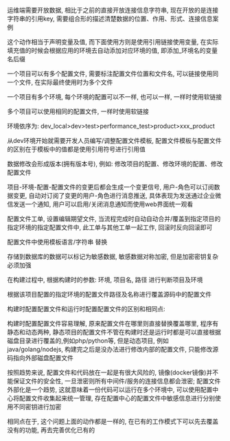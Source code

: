 运维端需要开放数据, 相比于之前的直接开放连接信息字符串, 现在开放的是连接字符串的引用key, 需要组合形的描述清楚数据的位置、作用、形式、连接信息案例

这个动作相当于声明变量及值, 而下面使用方则是使用引用链接使用变量, 在实际填充值的时候会根据应用的环境去自动添加对应环境的值, 即添加_环境名的变量名后缀







一个项目可以有多个配置文件, 需要标注配置文件位置和文件名, 可以链接使用同一个文件, 在实际最终使用时为多个文件

一个项目有多个环境, 每个环境的配置可以不一样, 也可以一样, 一样时使用软链接

多个项目可以使用相同的配置文件, 一样时使用软链接



环境依序为: dev_local>dev>test>performance_test>product>xxx_product

从dev环境开始就需要开发人员编写/调整配置文件模板, 配置文件模板与配置文件的区别在于模板中的值都是使用引用符号进行引用值



数据修改会形成版本(拥有版本号), 例如: 修改项目的配置、修改环境的配置、修改配置文件

项目-环境-配置-配置文件的变更后都会生成一个变更信号, 用户-角色可以订阅数据变更, 自动对订阅了变更的用户-角色进行消息推送, 具体表现为发送通过企业微信发送一个通知, 用户可以启用/关闭消息通知而使用web界面统一观看



配置文件工单, 设置编辑期望文件, 当流程完成时自动自动合并/覆盖到指定项目的指定环境的指定配置文件中, 此工单与其他工单一起工作, 回滚时反向回滚即可

配置文件中使用模板语言/字符串 替换

存储到数据库的数据可以标记为敏感数据, 敏感数据对称加密, 但是加密密钥复杂必须加强



在构建过程中, 根据构建时的参数: 环境, 项目名, 路径 进行判断项目及环境

根据该项目配置的指定环境的配置文件路径及名称进行覆盖源码中的配置文件



构建时配置配置文件和运行时配置配置文件的区别和相同点:

构建时配置配置文件容易理解, 原来配置文件在哪里则直接替换覆盖哪里, 程序有静态和动态两种, 静态项目的配置文件不管在构建时还是运行时都是可以直接根据磁盘目录进行覆盖的,例如php/python等, 但是动态项目, 例如java/golang/nodejs, 构建完之后是没办法进行修改内部的配置文件, 只能修改源码指向外部磁盘配置文件

按照趋势来说, 配置文件和代码放在一起是有很大风险的, 镜像(docker镜像)并不能保证文件的安全性, 一旦泄密则所有中间件/服务的连接信息都会泄密; 配置文件外部化是一个趋势, 这就意味着一份代码可以运行在多个环境中, 可以使用配置中心将配置文件收集起来统一管理, 存在配置中心的配置文件中敏感信息进行分别使用不同密钥进行加密

相同点在于, 这个问题上面的动作都是一样的, 在已有的工作模式下可以先去覆盖没有的功能, 再去完善优化已有的

